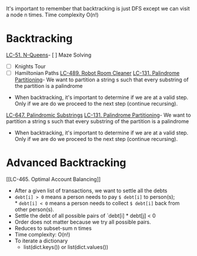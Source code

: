 ---
---
It's important to remember that backtracking is just DFS except we can visit a node n times. Time complexity O(n!)

# Backtracking
[LC-51. N-Queens](</docs/Some Leetcode Questions/LC-51. N-Queens.md>)- [ ] Maze Solving 
- [ ] Knights Tour
- [ ] Hamiltonian Paths
[LC-489. Robot Room Cleaner](</docs/Some Leetcode Questions/LC-489. Robot Room Cleaner.md>)
[LC-131. Palindrome Partitioning](</docs/Some Leetcode Questions/LC-131. Palindrome Partitioning.md>)- We want to partition a string s such that every substring of the partition is a palindrome
- When backtracking, it's important to determine if we are at a valid step. Only if we are do we proceed to the next step (continue recursing).


[LC-647. Palindromic Substrings](</docs/Some Leetcode Questions/LC-647. Palindromic Substrings.md>)
[LC-131. Palindrome Partitioning](</docs/Some Leetcode Questions/LC-131. Palindrome Partitioning.md>)- We want to partition a string s such that every substring of the partition is a palindrome
- When backtracking, it's important to determine if we are at a valid step. Only if we are do we proceed to the next step (continue recursing).
# Advanced Backtracking
[[LC-465. Optimal Account Balancing]]
- After a given list of transactions, we want to settle all the debts
- `debt[i] > 0` means a person needs to pay `$ debt[i]` to  person(s); * `debt[i] < 0` means a person needs to collect `$ debt[i]` back from other person(s).
- Settle the debt of all possible pairs of `debt[i] * debt[j] < 0
- Order does not matter because we try all possible pairs. 
- Reduces to subset-sum n times
- Time complexity: O(n!)
- To iterate a dictionary 
	- list(dict.keys()) or list(dict.values())

